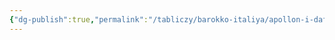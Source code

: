 ```yaml
---
{"dg-publish":true,"permalink":"/tabliczy/barokko-italiya/apollon-i-dafna/","dgPassFrontmatter":true}
---
```



